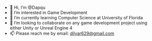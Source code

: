- 👋 Hi, I’m @Dapqu
- 👀 I’m interested in Game Development
- 🌱 I’m currently learning Computer Science at University of Florida
- 💞️ I’m looking to collaborate on any game development project using either Unity or Unreal Engine 4
- 📫 Please reach me by email: dilyar629@gmail.com

<!---
Dapqu/Dapqu is a ✨ special ✨ repository because its `README.md` (this file) appears on your GitHub profile.
You can click the Preview link to take a look at your changes.
--->
